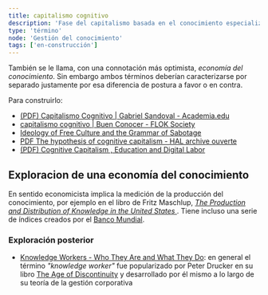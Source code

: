 ```yaml
---
title: capitalismo cognitivo
description: 'Fase del capitalismo basada en el conocimiento especializado globalizador'
type: 'término'
node: 'Gestión del conocimiento'
tags: ['en-construcción']
---
```


También se le llama, con una connotación más optimista, *economía del conocimiento*. Sin embargo ambos términos deberían caracterizarse por separado justamente por esa diferencia de postura a favor o en contra.

Para construirlo:

- [(PDF) Capitalismo Cognitivo | Gabriel Sandoval - Academia.edu](https://www.academia.edu/26387205/Capitalismo_Cognitivo)
- [capitalismo cognitivo | Buen Conocer - FLOK Society](https://floksociety.org/tag/capitalismo-cognitivo/)
- [Ideology of Free Culture and the Grammar of Sabotage](http://www.rekombinant.org/docs/Ideology-of-Free-Culture.pdf)
- [PDF The hypothesis of cognitive capitalism - HAL archive ouverte](https://halshs.archives-ouvertes.fr/file/index/docid/273641/filename/The_hypothesis_of_Cognitive_Capitalismhall.pdf)
- [(PDF) Cognitive Capitalism , Education and Digital Labor](https://www.researchgate.net/publication/234669054_Cognitive_Capitalism_Education_and_Digital_Labor)

## Exploracion de una economía del conocimiento

En sentido economicista implica la medición de la producción del conocimiento, por ejemplo en el libro de Fritz Maschlup, *[The Production and Distribution of Knowledge in the United States ](https://press.princeton.edu/books/paperback/9780691003566/the-production-and-distribution-of-knowledge-in-the-united-states)*. Tiene incluso una serie de índices creados por el [Banco Mundial](http://www.observatorioabaco.es/post_conocimiento/banco_mundial).

### Exploración posterior

- [Knowledge Workers - Who They Are and What They Do](https://corporatefinanceinstitute.com/resources/knowledge/other/knowledge-workers/): en general el término *"knowledge worker"* fue popularizado por Peter Drucker en su libro [The Age of Discontinuity](http://www.amazon.com/exec/obidos/tg/detail/-/1560006188/bigdogsbowlofbis/) y desarrollado por él mismo a lo largo de su teoría de la gestión corporativa
